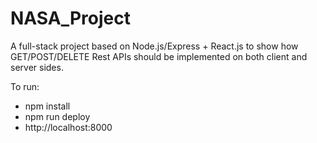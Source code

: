 # NASA_Project
A full-stack project based on Node.js/Express + React.js to show how GET/POST/DELETE Rest APIs should be implemented on both client and server sides.

To run:
- npm install
- npm run deploy
- http://localhost:8000
